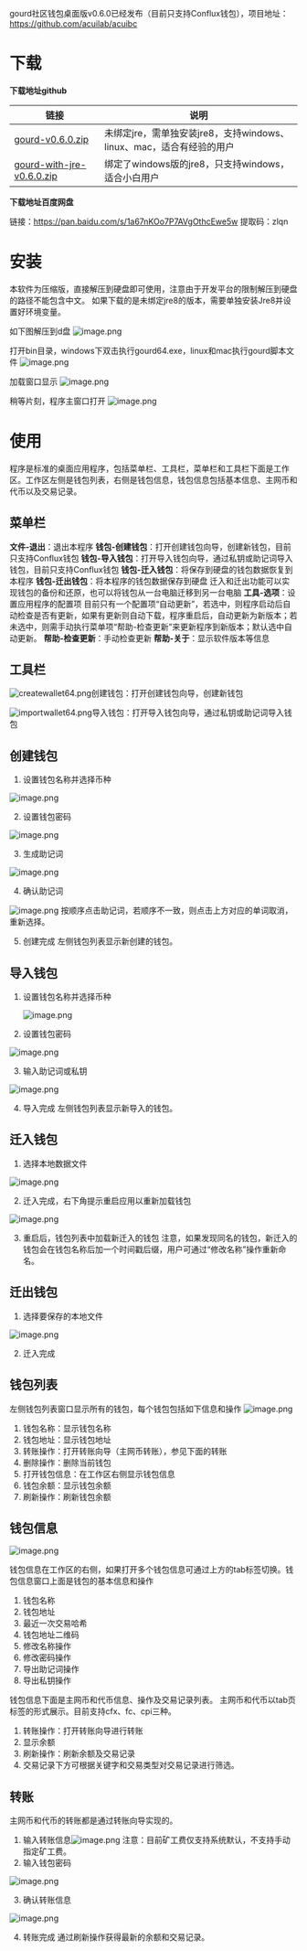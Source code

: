 gourd社区钱包桌面版v0.6.0已经发布（目前只支持Conflux钱包），项目地址：https://github.com/acuilab/acuibc

# 下载

**下载地址github**

| 链接 | 说明 |
| - | - |
| [gourd-v0.6.0.zip](https://github.com/acuilab/acuibc/releases/download/v0.6.0/gourd-v0.6.0.zip) | 未绑定jre，需单独安装jre8，支持windows、linux、mac，适合有经验的用户 |
| [gourd-with-jre-v0.6.0.zip](https://github.com/acuilab/acuibc/releases/download/v0.6.0/gourd-with-jre-v0.6.0.zip) | 绑定了windows版的jre8，只支持windows，适合小白用户 |

**下载地址百度网盘**

链接：https://pan.baidu.com/s/1a67nKOo7P7AVgOthcEwe5w
提取码：zlqn

# 安装

本软件为压缩版，直接解压到硬盘即可使用，注意由于开发平台的限制解压到硬盘的路径不能包含中文。
如果下载的是未绑定jre8的版本，需要单独安装Jre8并设置好环境变量。

如下图解压到d盘
![image.png](https://b3logfile.com/file/2020/08/image-0cfd0755.png)

打开bin目录，windows下双击执行gourd64.exe，linux和mac执行gourd脚本文件
![image.png](https://b3logfile.com/file/2020/08/image-8830a9a7.png)

加载窗口显示
![image.png](https://b3logfile.com/file/2020/08/image-acc60fad.png)

稍等片刻，程序主窗口打开
![image.png](https://b3logfile.com/file/2020/08/image-cf64d9f0.png)

# 使用

程序是标准的桌面应用程序，包括菜单栏、工具栏，菜单栏和工具栏下面是工作区。工作区左侧是钱包列表，右侧是钱包信息，钱包信息包括基本信息、主网币和代币以及交易记录。

## 菜单栏

**文件-退出**：退出本程序
**钱包-创建钱包**：打开创建钱包向导，创建新钱包，目前只支持Conflux钱包
**钱包-导入钱包**：打开导入钱包向导，通过私钥或助记词导入钱包，目前只支持Conflux钱包
**钱包-迁入钱包**：将保存到硬盘的钱包数据恢复到本程序
**钱包-迁出钱包**：将本程序的钱包数据保存到硬盘
迁入和迁出功能可以实现钱包的备份和还原，也可以将钱包从一台电脑迁移到另一台电脑
**工具-选项**：设置应用程序的配置项
目前只有一个配置项“自动更新”，若选中，则程序启动后自动检查是否有更新，如果有更新则自动下载，程序重启后，自动更新为新版本；若未选中，则需手动执行菜单项“帮助-检查更新”来更新程序到新版本；默认选中自动更新。
**帮助-检查更新**：手动检查更新
**帮助-关于**：显示软件版本等信息

## 工具栏

![createwallet64.png](https://b3logfile.com/file/2020/08/createwallet64-482951d5.png)创建钱包：打开创建钱包向导，创建新钱包

![importwallet64.png](https://b3logfile.com/file/2020/08/importwallet64-aeb190c2.png)导入钱包：打开导入钱包向导，通过私钥或助记词导入钱包

## 创建钱包

1. 设置钱包名称并选择币种

![image.png](https://b3logfile.com/file/2020/08/image-58afc29e.png)

2. 设置钱包密码

![image.png](https://b3logfile.com/file/2020/08/image-683bcca6.png)

3. 生成助记词

![image.png](https://b3logfile.com/file/2020/08/image-90125913.png)

4. 确认助记词

![image.png](https://b3logfile.com/file/2020/08/image-1b71e724.png)
按顺序点击助记词，若顺序不一致，则点击上方对应的单词取消，重新选择。

5. 创建完成
   左侧钱包列表显示新创建的钱包。

## 导入钱包

1. 设置钱包名称并选择币种
   
   ![image.png](https://b3logfile.com/file/2020/08/image-33f6d8a8.png)
2. 设置钱包密码

![image.png](https://b3logfile.com/file/2020/08/image-c3c28e80.png)

3. 输入助记词或私钥

![image.png](https://b3logfile.com/file/2020/08/image-d68a5d72.png)

4. 导入完成
   左侧钱包列表显示新导入的钱包。

## 迁入钱包

1. 选择本地数据文件

![image.png](https://b3logfile.com/file/2020/08/image-556c2394.png)

2. 迁入完成，右下角提示重启应用以重新加载钱包

![image.png](https://b3logfile.com/file/2020/08/image-12f88754.png)

3. 重启后，钱包列表中加载新迁入的钱包
   注意，如果发现同名的钱包，新迁入的钱包会在钱包名称后加一个时间戳后缀，用户可通过“修改名称”操作重新命名。

## 迁出钱包

1. 选择要保存的本地文件

![image.png](https://b3logfile.com/file/2020/08/image-d2614598.png)

2. 迁入完成

## 钱包列表

左侧钱包列表窗口显示所有的钱包，每个钱包包括如下信息和操作
![image.png](https://b3logfile.com/file/2020/08/image-2491e552.png)

1. 钱包名称：显示钱包名称
2. 钱包地址：显示钱包地址
3. 转账操作：打开转账向导（主网币转账），参见下面的转账
4. 删除操作：删除当前钱包
5. 打开钱包信息：在工作区右侧显示钱包信息
6. 钱包余额：显示钱包余额
7. 刷新操作：刷新钱包余额

## 钱包信息

![image.png](https://b3logfile.com/file/2020/08/image-eccd0722.png)

钱包信息在工作区的右侧，如果打开多个钱包信息可通过上方的tab标签切换。钱包信息窗口上面是钱包的基本信息和操作

1. 钱包名称
2. 钱包地址
3. 最近一次交易哈希
4. 钱包地址二维码
5. 修改名称操作
6. 修改密码操作
7. 导出助记词操作
8. 导出私钥操作

钱包信息下面是主网币和代币信息、操作及交易记录列表。
主网币和代币以tab页标签的形式展示。目前支持cfx、fc、cpi三种。

1. 转账操作：打开转账向导进行转账
2. 显示余额
3. 刷新操作：刷新余额及交易记录
4. 交易记录下方可根据关键字和交易类型对交易记录进行筛选。

## 转账

主网币和代币的转账都是通过转账向导实现的。

1. 输入转账信息![image.png](https://b3logfile.com/file/2020/08/image-1a337537.png)
   注意：目前矿工费仅支持系统默认，不支持手动指定矿工费。
2. 输入钱包密码

![image.png](https://b3logfile.com/file/2020/08/image-35ead4f0.png)

3. 确认转账信息

![image.png](https://b3logfile.com/file/2020/08/image-f940b03c.png)

4. 转账完成
   通过刷新操作获得最新的余额和交易记录。


 
